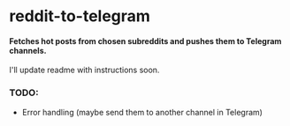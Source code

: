  reddit-to-telegram
=======================

#### Fetches hot posts from chosen subreddits and pushes them to Telegram channels.

I'll update readme with instructions soon.

### TODO:
- Error handling (maybe send them to another channel in Telegram)
